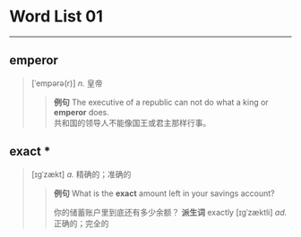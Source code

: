 # Word List 01

---

## emperor

> \[ˈempərə\(r\)\] _n._ 皇帝
> 
> > **例句** 
> > The executive of a republic can not do what a king or **emperor** does. <br/>
> > 共和国的领导人不能像国王或君主那样行事。

## exact \*

> \[ɪgˈzækt\] _a._ 精确的；准确的
> 
> > **例句** 
> > What is the **exact** amount left in your savings account?
> > 
> > 你的储蓄账户里到底还有多少余额？ 
> > **派生词** 
> > exactly \[ɪgˈzæktli\] _ad._ 正确的；完全的

